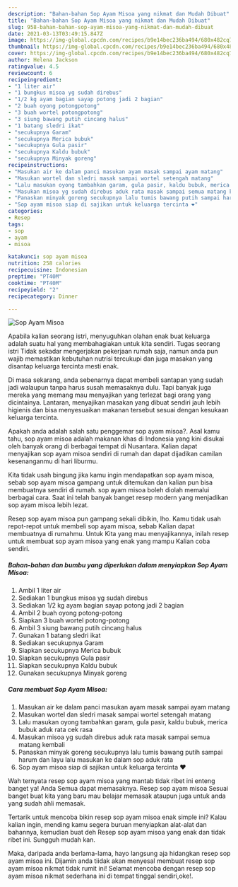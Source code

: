 ```yaml
---
description: "Bahan-bahan Sop Ayam Misoa yang nikmat dan Mudah Dibuat"
title: "Bahan-bahan Sop Ayam Misoa yang nikmat dan Mudah Dibuat"
slug: 958-bahan-bahan-sop-ayam-misoa-yang-nikmat-dan-mudah-dibuat
date: 2021-03-13T03:49:15.847Z
image: https://img-global.cpcdn.com/recipes/b9e14bec236ba494/680x482cq70/sop-ayam-misoa-foto-resep-utama.jpg
thumbnail: https://img-global.cpcdn.com/recipes/b9e14bec236ba494/680x482cq70/sop-ayam-misoa-foto-resep-utama.jpg
cover: https://img-global.cpcdn.com/recipes/b9e14bec236ba494/680x482cq70/sop-ayam-misoa-foto-resep-utama.jpg
author: Helena Jackson
ratingvalue: 4.5
reviewcount: 6
recipeingredient:
- "1 liter air"
- "1 bungkus misoa yg sudah direbus"
- "1/2 kg ayam bagian sayap potong jadi 2 bagian"
- "2 buah oyong potongpotong"
- "3 buah wortel potongpotong"
- "3 siung bawang putih cincang halus"
- "1 batang sledri ikat"
- "secukupnya Garam"
- "secukupnya Merica bubuk"
- "secukupnya Gula pasir"
- "secukupnya Kaldu bubuk"
- "secukupnya Minyak goreng"
recipeinstructions:
- "Masukan air ke dalam panci masukan ayam masak sampai ayam matang"
- "Masukan wortel dan sledri masak sampai wortel setengah matang"
- "Lalu masukan oyong tambahkan garam, gula pasir, kaldu bubuk, merica bubuk aduk rata cek rasa"
- "Masukan misoa yg sudah direbus aduk rata masak sampai semua matang kembali"
- "Panaskan minyak goreng secukupnya lalu tumis bawang putih sampai harum dan layu lalu masukan ke dalam sop aduk rata"
- "Sop ayam misoa siap di sajikan untuk keluarga tercinta ❤"
categories:
- Resep
tags:
- sop
- ayam
- misoa

katakunci: sop ayam misoa 
nutrition: 258 calories
recipecuisine: Indonesian
preptime: "PT40M"
cooktime: "PT40M"
recipeyield: "2"
recipecategory: Dinner

---
```



![Sop Ayam Misoa](https://img-global.cpcdn.com/recipes/b9e14bec236ba494/680x482cq70/sop-ayam-misoa-foto-resep-utama.jpg)

Apabila kalian seorang istri, menyuguhkan olahan enak buat keluarga adalah suatu hal yang membahagiakan untuk kita sendiri. Tugas seorang istri Tidak sekadar mengerjakan pekerjaan rumah saja, namun anda pun wajib memastikan kebutuhan nutrisi tercukupi dan juga masakan yang disantap keluarga tercinta mesti enak.

Di masa  sekarang, anda sebenarnya dapat membeli santapan yang sudah jadi walaupun tanpa harus susah memasaknya dulu. Tapi banyak juga mereka yang memang mau menyajikan yang terlezat bagi orang yang dicintainya. Lantaran, menyajikan masakan yang dibuat sendiri jauh lebih higienis dan bisa menyesuaikan makanan tersebut sesuai dengan kesukaan keluarga tercinta. 



Apakah anda adalah salah satu penggemar sop ayam misoa?. Asal kamu tahu, sop ayam misoa adalah makanan khas di Indonesia yang kini disukai oleh banyak orang di berbagai tempat di Nusantara. Kalian dapat menyajikan sop ayam misoa sendiri di rumah dan dapat dijadikan camilan kesenanganmu di hari liburmu.

Kita tidak usah bingung jika kamu ingin mendapatkan sop ayam misoa, sebab sop ayam misoa gampang untuk ditemukan dan kalian pun bisa membuatnya sendiri di rumah. sop ayam misoa boleh diolah memalui berbagai cara. Saat ini telah banyak banget resep modern yang menjadikan sop ayam misoa lebih lezat.

Resep sop ayam misoa pun gampang sekali dibikin, lho. Kamu tidak usah repot-repot untuk membeli sop ayam misoa, sebab Kalian dapat membuatnya di rumahmu. Untuk Kita yang mau menyajikannya, inilah resep untuk membuat sop ayam misoa yang enak yang mampu Kalian coba sendiri.

<!--inarticleads1-->

##### Bahan-bahan dan bumbu yang diperlukan dalam menyiapkan Sop Ayam Misoa:

1. Ambil 1 liter air
1. Sediakan 1 bungkus misoa yg sudah direbus
1. Sediakan 1/2 kg ayam bagian sayap potong jadi 2 bagian
1. Ambil 2 buah oyong potong-potong
1. Siapkan 3 buah wortel potong-potong
1. Ambil 3 siung bawang putih cincang halus
1. Gunakan 1 batang sledri ikat
1. Sediakan secukupnya Garam
1. Siapkan secukupnya Merica bubuk
1. Siapkan secukupnya Gula pasir
1. Siapkan secukupnya Kaldu bubuk
1. Gunakan secukupnya Minyak goreng




<!--inarticleads2-->

##### Cara membuat Sop Ayam Misoa:

1. Masukan air ke dalam panci masukan ayam masak sampai ayam matang
1. Masukan wortel dan sledri masak sampai wortel setengah matang
1. Lalu masukan oyong tambahkan garam, gula pasir, kaldu bubuk, merica bubuk aduk rata cek rasa
1. Masukan misoa yg sudah direbus aduk rata masak sampai semua matang kembali
1. Panaskan minyak goreng secukupnya lalu tumis bawang putih sampai harum dan layu lalu masukan ke dalam sop aduk rata
1. Sop ayam misoa siap di sajikan untuk keluarga tercinta ❤




Wah ternyata resep sop ayam misoa yang mantab tidak ribet ini enteng banget ya! Anda Semua dapat memasaknya. Resep sop ayam misoa Sesuai banget buat kita yang baru mau belajar memasak ataupun juga untuk anda yang sudah ahli memasak.

Tertarik untuk mencoba bikin resep sop ayam misoa enak simple ini? Kalau kalian ingin, mending kamu segera buruan menyiapkan alat-alat dan bahannya, kemudian buat deh Resep sop ayam misoa yang enak dan tidak ribet ini. Sungguh mudah kan. 

Maka, daripada anda berlama-lama, hayo langsung aja hidangkan resep sop ayam misoa ini. Dijamin anda tiidak akan menyesal membuat resep sop ayam misoa nikmat tidak rumit ini! Selamat mencoba dengan resep sop ayam misoa nikmat sederhana ini di tempat tinggal sendiri,oke!.

